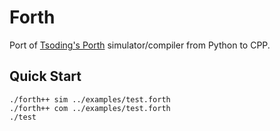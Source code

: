 # Forth

Port of [Tsoding's Porth](https://github.com/tsoding/porth) simulator/compiler from Python to CPP.

## Quick Start

``` shell
./forth++ sim ../examples/test.forth
./forth++ com ../examples/test.forth
./test
```
